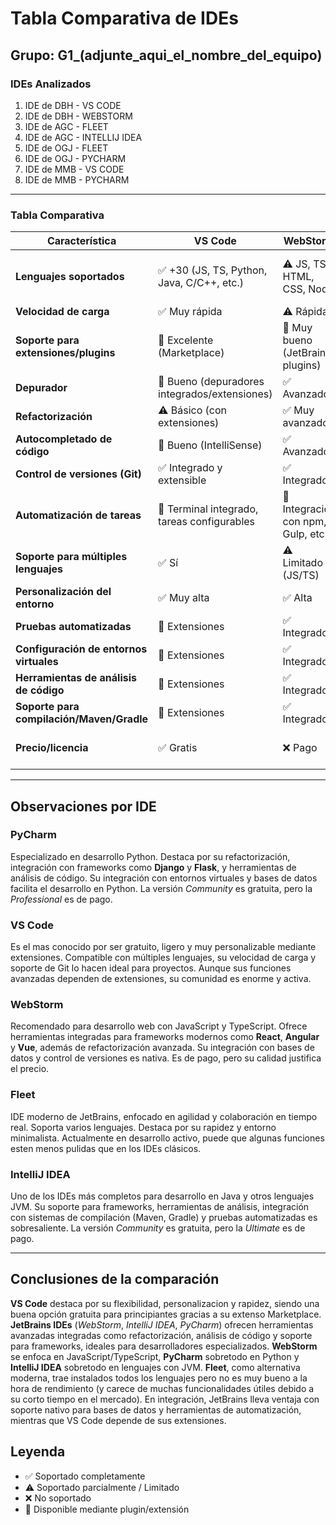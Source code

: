 # Tabla Comparativa de IDEs

## Grupo: G1_(adjunte_aqui_el_nombre_del_equipo)

### IDEs Analizados
1. IDE de DBH - VS CODE
2. IDE de DBH - WEBSTORM
3. IDE de AGC - FLEET
4. IDE de AGC - INTELLIJ IDEA
5. IDE de OGJ - FLEET
6. IDE de OGJ - PYCHARM
7. IDE de MMB - VS CODE
8. IDE de MMB - PYCHARM

---

### Tabla Comparativa

| Característica                        | VS Code          | WebStorm         | Fleet           | IntelliJ IDEA    | PyCharm         |
|---------------------------------------|------------------|------------------|-----------------|------------------|-----------------|
| **Lenguajes soportados**              | ✅ +30 (JS, TS, Python, Java, C/C++, etc.) | ⚠️ JS, TS, HTML, CSS, Node | ✅ JS, TS, Python, Java, Go, etc. | ✅ Java, Kotlin, Groovy, Scala, + | ⚠️ Python, JS, HTML, etc. |
| **Velocidad de carga**                | ✅ Muy rápida     | ⚠️ Rápida        | ⚠️ Rápida       | ⚠️ Media          | ⚠️ Media         |
| **Soporte para extensiones/plugins**  | 🔌 Excelente (Marketplace) | 🔌 Muy bueno (JetBrains plugins) | 🔌 Bueno (JetBrains plugins) | 🔌 Excelente (JetBrains plugins) | 🔌 Excelente (JetBrains plugins) |
| **Depurador**                         | 🔌 Bueno (depuradores integrados/extensiones) | ✅ Avanzado      | ✅ Avanzado      | ✅ Avanzado      | ✅ Avanzado      |
| **Refactorización**                   | ⚠️ Básico (con extensiones) | ✅ Muy avanzado  | ✅ Avanzado      | ✅ Muy avanzado  | ✅ Muy avanzado  |
| **Autocompletado de código**          | 🔌 Bueno (IntelliSense) | ✅ Avanzado      | ✅ Avanzado      | ✅ Avanzado      | ✅ Avanzado      |
| **Control de versiones (Git)**        | ✅ Integrado y extensible | ✅ Integrado     | ✅ Integrado     | ✅ Integrado     | ✅ Integrado     |
| **Automatización de tareas**          | 🔌 Terminal integrado, tareas configurables | 🔌 Integración con npm, Gulp, etc. | 🔌 Terminal integrado | 🔌 Integración con Gradle/Maven | 🔌 Integración con herramientas Python |
| **Soporte para múltiples lenguajes**  | ✅ Sí             | ⚠️ Limitado (JS/TS) | ✅ Sí           | ✅ Sí            | ⚠️ Sí (principalmente Python) |
| **Personalización del entorno**       | ✅ Muy alta       | ✅ Alta          | ✅ Alta         | ✅ Alta          | ✅ Alta          |
| **Pruebas automatizadas**             | 🔌 Extensiones    | ✅ Integrado      | ✅ Integrado     | ✅ Integrado     | ✅ Integrado     |
| **Configuración de entornos virtuales** | 🔌 Extensiones   | ✅ Integrado      | ✅ Integrado     | ✅ Integrado     | ✅ Integrado (venv, conda) |
| **Herramientas de análisis de código**| 🔌 Extensiones    | ✅ Integrado      | ✅ Integrado     | ✅ Integrado     | ✅ Integrado     |
| **Soporte para compilación/Maven/Gradle** | 🔌 Extensiones  | ✅ Integrado      | ✅ Integrado     | ✅ Integrado     | ✅ Integrado (para Python) |
| **Precio/licencia**                   | ✅ Gratis         | ❌ Pago          | ❌ Pago         | ⚠️ Pago (Community gratis) | ⚠️ Pago (Community gratis) |

---

## Observaciones por IDE

### PyCharm
Especializado en desarrollo Python. Destaca por su refactorización, integración con frameworks como **Django** y **Flask**, y herramientas de análisis de código. Su integración con entornos virtuales y bases de datos facilita el desarrollo en Python. La versión *Community* es gratuita, pero la *Professional* es de pago.

### VS Code
Es el mas conocido por ser gratuito, ligero y muy personalizable mediante extensiones. Compatible con múltiples lenguajes, su velocidad de carga y soporte de Git lo hacen ideal para proyectos. Aunque sus funciones avanzadas dependen de extensiones, su comunidad es enorme y activa.

### WebStorm
Recomendado para desarrollo web con JavaScript y TypeScript. Ofrece herramientas integradas para frameworks modernos como **React**, **Angular** y **Vue**, además de refactorización avanzada. Su integración con bases de datos y control de versiones es nativa. Es de pago, pero su calidad justifica el precio.

### Fleet
IDE moderno de JetBrains, enfocado en agilidad y colaboración en tiempo real. Soporta varios lenguajes. Destaca por su rapidez y entorno minimalista. Actualmente en desarrollo activo, puede que algunas funciones esten menos pulidas que en los IDEs clásicos.

### IntelliJ IDEA
Uno de los IDEs más completos para desarrollo en Java y otros lenguajes JVM. Su soporte para frameworks, herramientas de análisis, integración con sistemas de compilación (Maven, Gradle) y pruebas automatizadas es sobresaliente. La versión *Community* es gratuita, pero la *Ultimate* es de pago.

---

## Conclusiones de la comparación
**VS Code** destaca por su flexibilidad, personalizacion y rapidez, siendo una buena opción gratuita para principiantes gracias a su extenso Marketplace. **JetBrains IDEs** (*WebStorm*, *IntelliJ IDEA*, *PyCharm*) ofrecen herramientas avanzadas integradas como refactorización, análisis de código y soporte para frameworks, ideales para desarrolladores especializados. **WebStorm** se enfoca en JavaScript/TypeScript, **PyCharm** sobretodo en Python y **IntelliJ IDEA** sobretodo en lenguajes con JVM. **Fleet**, como alternativa moderna, trae instalados todos los lenguajes pero no es muy bueno a la hora de rendimiento (y carece de muchas funcionalidades útiles debido a su corto tiempo en el mercado). En integración, JetBrains lleva ventaja con soporte nativo para bases de datos y herramientas de automatización, mientras que VS Code depende de sus extensiones.

## Leyenda
- ✅ Soportado completamente
- ⚠️ Soportado parcialmente / Limitado
- ❌ No soportado
- 🔌 Disponible mediante plugin/extensión
